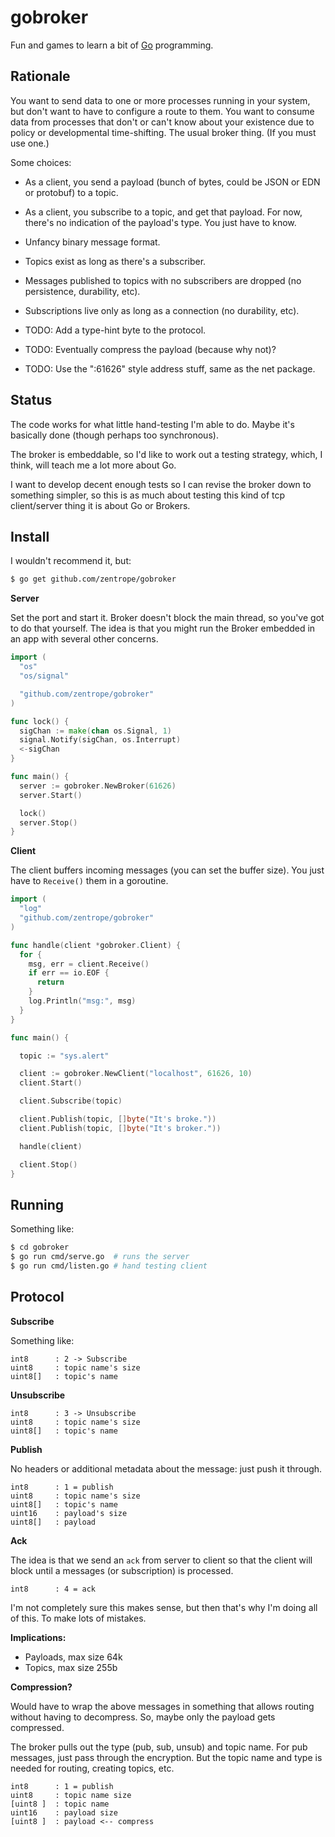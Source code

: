 # gobroker

Fun and games to learn a bit of [Go](http://golang.org) programming.

## Rationale

You want to send data to one or more processes running in your system, but
don't want to have to configure a route to them. You want to
consume data from processes that don't or can't know about your
existence due to policy or developmental time-shifting. The usual
broker thing. (If you must use one.)

Some choices:

 - As a client, you send a payload (bunch of bytes, could be JSON or
   EDN or protobuf) to a topic.

 - As a client, you subscribe to a topic, and get that payload. For
   now, there's no indication of the payload's type. You just have to
   know.

 - Unfancy binary message format.

 - Topics exist as long as there's a subscriber.

 - Messages published to topics with no subscribers are dropped (no
   persistence, durability, etc).

 - Subscriptions live only as long as a connection (no durability,
   etc).

 - TODO: Add a type-hint byte to the protocol.

 - TODO: Eventually compress the payload (because why not)?

 - TODO: Use the ":61626" style address stuff, same as the net
   package.

## Status

The code works for what little hand-testing I'm able to do. Maybe it's
basically done (though perhaps too synchronous).

The broker is embeddable, so I'd like to work out a testing strategy,
which, I think, will teach me a lot more about Go.

I want to develop decent enough tests so I can revise the broker down
to something simpler, so this is as much about testing this kind of
tcp client/server thing it is about Go or Brokers.

## Install

I wouldn't recommend it, but:

```sh
$ go get github.com/zentrope/gobroker
```

**Server**

Set the port and start it. Broker doesn't block the main thread, so
you've got to do that yourself. The idea is that you might run the
Broker embedded in an app with several other concerns.

```go
import (
  "os"
  "os/signal"

  "github.com/zentrope/gobroker"
)

func lock() {
  sigChan := make(chan os.Signal, 1)
  signal.Notify(sigChan, os.Interrupt)
  <-sigChan
}

func main() {
  server := gobroker.NewBroker(61626)
  server.Start()

  lock()
  server.Stop()
}
```

**Client**

The client buffers incoming messages (you can set the buffer
size). You just have to `Receive()` them in a goroutine.

```go
import (
  "log"
  "github.com/zentrope/gobroker"
)

func handle(client *gobroker.Client) {
  for {
    msg, err = client.Receive()
    if err == io.EOF {
      return
    }
    log.Println("msg:", msg)
  }
}

func main() {

  topic := "sys.alert"

  client := gobroker.NewClient("localhost", 61626, 10)
  client.Start()

  client.Subscribe(topic)

  client.Publish(topic, []byte("It's broke."))
  client.Publish(topic, []byte("It's broker."))

  handle(client)

  client.Stop()
}
```

## Running

Something like:

```sh
$ cd gobroker
$ go run cmd/serve.go  # runs the server
$ go run cmd/listen.go # hand testing client
```

## Protocol

**Subscribe**

Something like:

```
int8      : 2 -> Subscribe
uint8     : topic name's size
uint8[]   : topic's name
```

**Unsubscribe**

```
int8      : 3 -> Unsubscribe
uint8     : topic name's size
uint8[]   : topic's name
```

**Publish**

No headers or additional metadata about the message: just push it
through.

```
int8      : 1 = publish
uint8     : topic name's size
uint8[]   : topic's name
uint16    : payload's size
uint8[]   : payload
```

**Ack**

The idea is that we send an `ack` from server to client so that the
client will block until a messages (or subscription) is processed.

```
int8      : 4 = ack
```

I'm not completely sure this makes sense, but then that's why I'm
doing all of this. To make lots of mistakes.


**Implications:**

- Payloads, max size 64k
- Topics, max size 255b

**Compression?**

Would have to wrap the above messages in something that allows
routing without having to decompress. So, maybe only the payload gets
compressed.

The broker pulls out the type (pub, sub, unsub) and topic name. For
pub messages, just pass through the encryption. But the topic name and
type is needed for routing, creating topics, etc.

```
int8      : 1 = publish
uint8     : topic name size
[uint8 ]  : topic name
uint16    : payload size
[uint8 ]  : payload <-- compress
```
